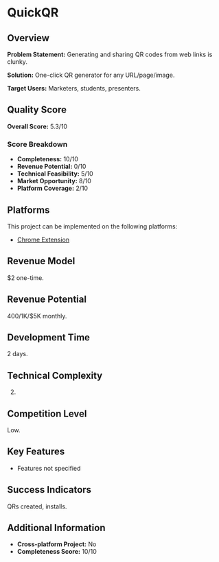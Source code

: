 # QuickQR

## Overview
**Problem Statement:** Generating and sharing QR codes from web links is clunky.

**Solution:** One-click QR generator for any URL/page/image.

**Target Users:** Marketers, students, presenters.

## Quality Score
**Overall Score:** 5.3/10

### Score Breakdown
- **Completeness:** 10/10
- **Revenue Potential:** 0/10
- **Technical Feasibility:** 5/10
- **Market Opportunity:** 8/10
- **Platform Coverage:** 2/10

## Platforms
This project can be implemented on the following platforms:
- [Chrome Extension](./platforms/chrome-extension/)

## Revenue Model
$2 one-time.

## Revenue Potential
$400/$1K/$5K monthly.

## Development Time
2 days.

## Technical Complexity
2.

## Competition Level
Low.

## Key Features
- Features not specified

## Success Indicators
QRs created, installs.

## Additional Information
- **Cross-platform Project:** No
- **Completeness Score:** 10/10
